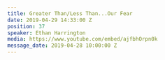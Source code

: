 ```yaml
---
title: Greater Than/Less Than...Our Fear
date: 2019-04-29 14:33:00 Z
position: 37
speaker: Ethan Harrington
media: https://www.youtube.com/embed/ajfbhOrpn0k
message_date: 2019-04-28 10:00:00 Z
---
```


